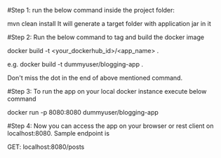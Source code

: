 #Step 1: run the below command inside the project folder:

mvn clean install
It will generate a target folder with application jar in it

#Step 2: Run the below command to tag and build the docker image

docker build -t <your_dockerhub_id>/<app_name> .

e.g. 
docker build -t dummyuser/blogging-app .

Don't miss the dot in the end of above mentioned command.

#Step 3: To run the app on your local docker instance execute below command

docker run -p 8080:8080 dummyuser/blogging-app

#Step 4: Now you can access the app on your browser or rest client on localhost:8080. Sample endpoint is 

GET: localhost:8080/posts
